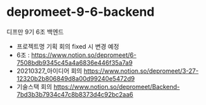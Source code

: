 # depromeet-9-6-backend
디프만 9기 6조 백엔드

- 프로젝트명 기획 회의 fixed 시 변경 예정
- 6조 : https://www.notion.so/depromeet/6-7508bdb9345c45a4a6836e446f35a7a9 
- 20210327_아이디어 회의 https://www.notion.so/depromeet/3-27-12320b2b806849d8a00d99240e5472d9
- 기술스택 회의 https://www.notion.so/depromeet/Backend-7bd3b3b7934c47c8b8373d4c92bc2aa6
